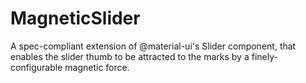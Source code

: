 # MagneticSlider
A spec-compliant extension of @material-ui's Slider component, that enables the slider thumb to be attracted to the marks by a finely-configurable magnetic force.
